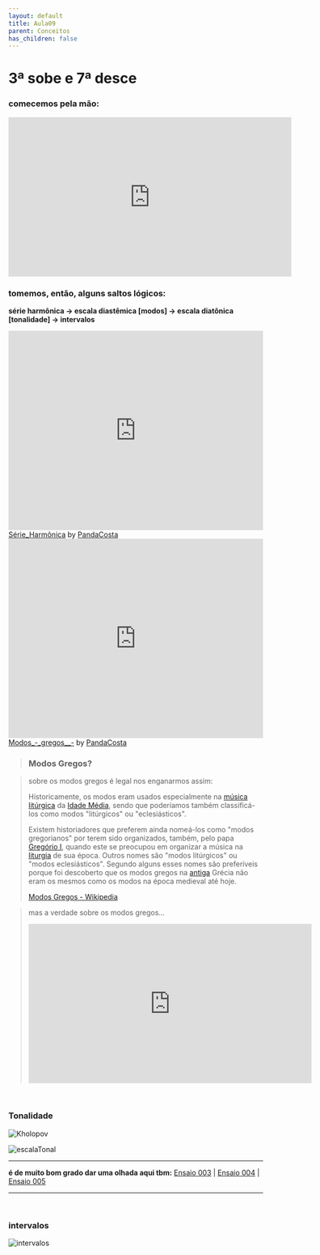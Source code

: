 ```yaml
---
layout: default
title: Aula09
parent: Conceitos
has_children: false
---
```


# 3ª sobe e 7ª desce

### comecemos pela mão:

<iframe width="560" height="315" src="https://www.youtube.com/embed/_8lpHTSOPeU" frameborder="0" allow="accelerometer; autoplay; clipboard-write; encrypted-media; gyroscope; picture-in-picture" allowfullscreen></iframe>



### tomemos, então, alguns saltos lógicos:

**série harmônica -> escala diastêmica [modos] -> escala diatônica [tonalidade] -> intervalos**

<iframe width="100%" height="394" src="https://musescore.com/user/114360/scores/6440826/embed" frameborder="0" allowfullscreen allow="autoplay; fullscreen"></iframe>
<span><a href="https://musescore.com/user/114360/scores/6440826/s/zDa8V3" target="_blank">Série_Harmônica</a> by <a href="https://musescore.com/epandacosta">PandaCosta</a></span>

<iframe width="100%" height="394" src="https://musescore.com/user/114360/scores/6440858/embed" frameborder="0" allowfullscreen allow="autoplay; fullscreen"></iframe>
<span><a href="https://musescore.com/user/114360/scores/6440858/s/raVkBE" target="_blank">Modos_-_gregos__-</a> by <a href="https://musescore.com/epandacosta">PandaCosta</a></span>



> ### Modos Gregos?

> sobre os modos gregos é legal nos enganarmos assim:
>
> Historicamente, os modos eram usados especialmente na [música](https://pt.wikipedia.org/wiki/Música) [litúrgica](https://pt.wikipedia.org/wiki/Litúrgica) da [Idade Média](https://pt.wikipedia.org/wiki/Idade_Média), sendo que poderíamos também classificá-los como modos "litúrgicos" ou "eclesiásticos".
>
> Existem historiadores que preferem ainda nomeá-los como "modos gregorianos" por terem sido organizados, também, pelo papa [Gregório I](https://pt.wikipedia.org/wiki/Gregório_Magno), quando este se preocupou em organizar a música na [liturgia](https://pt.wikipedia.org/wiki/Liturgia) de sua época. Outros nomes são "modos litúrgicos" ou "modos eclesiásticos". Segundo alguns esses nomes são preferíveis porque foi descoberto que os modos gregos na [antiga](https://pt.wikipedia.org/wiki/Antiguidade_clássica) Grécia não eram os mesmos como os modos na época medieval até hoje.
>
> [Modos Gregos - Wikipedia](https://pt.wikipedia.org/wiki/Modos_gregos)

> mas a verdade sobre os modos gregos...
>
> <iframe width="560" height="315" src="https://www.youtube.com/embed/Ycc_Dq7R9QE" frameborder="0" allow="accelerometer; autoplay; clipboard-write; encrypted-media; gyroscope; picture-in-picture" allowfullscreen></iframe>

​    

  

  ### Tonalidade

![Kholopov](images/centroTonal.jpg)



![escalaTonal](images/lacerdaEscala.png)

  

___

**é de muito bom grado dar uma olhada aqui tbm:**
<span><a href="https://ecostaribeiro.tumblr.com/post/141030391944/ensaios-sobre-teoria"> Ensaio 003</a></span> | <span><a href="https://ecostaribeiro.tumblr.com/post/141428579154/ensaios-sobre-teoria-004"> Ensaio 004</a></span> | <span><a href="https://ecostaribeiro.tumblr.com/post/141929830899/ensaios-sobre-teoria-005"> Ensaio 005</a></span>

---

  

​    

### intervalos

![intervalos](images/intervalos.png)